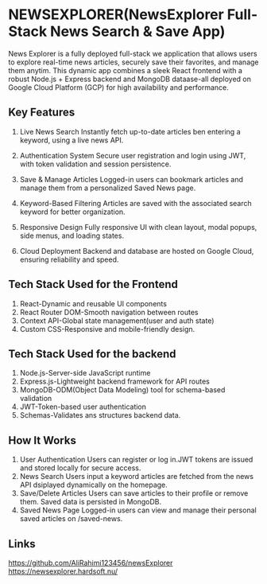 # NEWSEXPLORER(NewsExplorer Full-Stack News Search & Save App)

News Explorer is a fully deployed full-stack we application that allows users to explore real-time news articles, securely save their favorites, and manage them anytim. This dynamic app combines a sleek React frontend with a robust Node.js + Express backend and MongoDB dataase-all deployed on Google Cloud Platform (GCP) for high availability and performance.

## Key Features

1. Live News Search
   Instantly fetch up-to-date articles ben entering a keyword, using a live news API.

2. Authentication System
   Secure user registration and login using JWT, with token validation and session persistence.

3. Save & Manage Articles
   Logged-in users can bookmark articles and manage them from a personalized Saved News page.

4. Keyword-Based Filtering
   Articles are saved with the associated search keyword for better organization.

5. Responsive Design
   Fully responsive UI with clean layout, modal popups, side menus, and loading
   states.

6. Cloud Deployment
   Backend and database are hosted on Google Cloud, ensuring reliability and speed.

## Tech Stack Used for the Frontend

1. React-Dynamic and reusable UI components
2. React Router DOM-Smooth navigation between routes
3. Context API-Global state management(user and auth state)
4. Custom CSS-Responsive and mobile-friendly design.

## Tech Stack Used for the backend

1. Node.js-Server-side JavaScript runtime
2. Express.js-Lightweight backend framework for API routes
3. MongoDB-ODM(Object Data Modeling) tool for schema-based validation
4. JWT-Token-based user authentication
5. Schemas-Validates ans structures backend data.

## How It Works

1. User Authentication
   Users can register or log in.JWT tokens are issued and stored locally for secure access.
2. News Search
   Users input a keyword articles are fetched from the news API dsiplayed dynamically on the homepage.
3. Save/Delete Articles
   Users can save articles to their profile or remove them. Saved data is persisted in MongoDB.
4. Saved News Page
   Logged-in users can view and manage their personal saved articles on /saved-news.

## Links

https://github.com/AliRahimi123456/newsExplorer
https://newsexplorer.hardsoft.nu/

